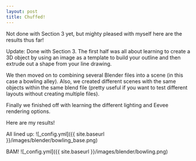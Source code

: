 ```yaml
---
layout: post
title: Chuffed!
---
```


Not done with Section 3 yet, but mighty pleased with myself here are the results thus far!

Update: Done with Section 3. The first half was all about learning to create a 3D object by using an image as a template to build your outline and then extrude out a shape from your line drawing.

We then moved on to combining several Blender files into a scene (in this case a bowling alley). Also, we created different scenes with the same objects within the same blend file (pretty useful if you want to test different layouts without creating multiple files).

Finally we finished off with learning the different lighting and Eevee rendering options.

Here are my results!

All lined up:
![_config.yml]({{ site.baseurl }}/images/blender/bowling_base.png)

BAM!
![_config.yml]({{ site.baseurl }}/images/blender/bowling.png)
